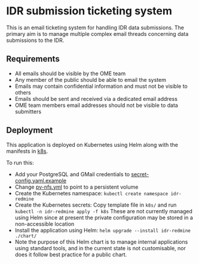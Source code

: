 # IDR submission ticketing system

This is an email ticketing system for handling IDR data submissions.
The primary aim is to manage multiple complex email threads concerning data submissions to the IDR.

## Requirements

- All emails should be visible by the OME team
- Any member of the public should be able to email the system
- Emails may contain confidential information and must not be visible to others
- Emails should be sent and received via a dedicated email address
- OME team members email addresses should not be visible to data submitters

## Deployment

This application is deployed on Kubernetes using Helm along with the manifests in [k8s](k8s).

To run this:
- Add your PostgreSQL and GMail credentials to [secret-config.yaml.example](k8s/secret-config.yaml.example)
- Change [pv-nfs.yml](k8s/pv-nfs.yml) to point to a persistent volume
- Create the Kubernetes namespace: `kubectl create namespace idr-redmine`
- Create the Kubernetes secrets: Copy template file in `k8s/` and run `kubectl -n idr-redmine apply -f k8s`
  These are not currently managed using Helm since at present the private configuration may be stored in a non-accessible location
- Install the application using Helm: `helm upgrade --install idr-redmine ./chart/`
- Note the purpose of this Helm chart is to manage internal applications using standard tools, and in the current state is not customisable, nor does it follow best practice for a public chart.
